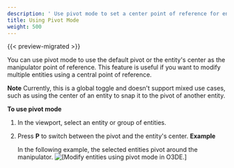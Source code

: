 ```yaml
---
description: ' Use pivot mode to set a center point of reference for entities in Open 3D Engine. '
title: Using Pivot Mode
weight: 500
---
```


{{< preview-migrated >}}

You can use pivot mode to use the default pivot or the entity's center as the manipulator point of reference\. This feature is useful if you want to modify multiple entities using a central point of reference\.

**Note**
Currently, this is a global toggle and doesn't support mixed use cases, such as using the center of an entity to snap it to the pivot of another entity\.

**To use pivot mode**

1. In the viewport, select an entity or group of entities\.

1. Press **P** to switch between the pivot and the entity's center\.
**Example**

   In the following example, the selected entities pivot around the manipulator\.
![\[Modify entities using pivot mode in O3DE.\]](/images/user-guide/viewportinteractionmodel/viewport-selection-model-16.gif)